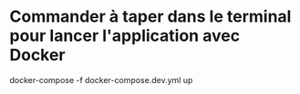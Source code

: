 # Commander à taper dans le terminal pour lancer l'application avec Docker

docker-compose -f docker-compose.dev.yml up
